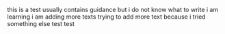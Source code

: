 this is a test 
usually contains guidance
but i do not know what to write
i am learning
 i am adding more texts
 trying to add more text because i tried something else
 test test
